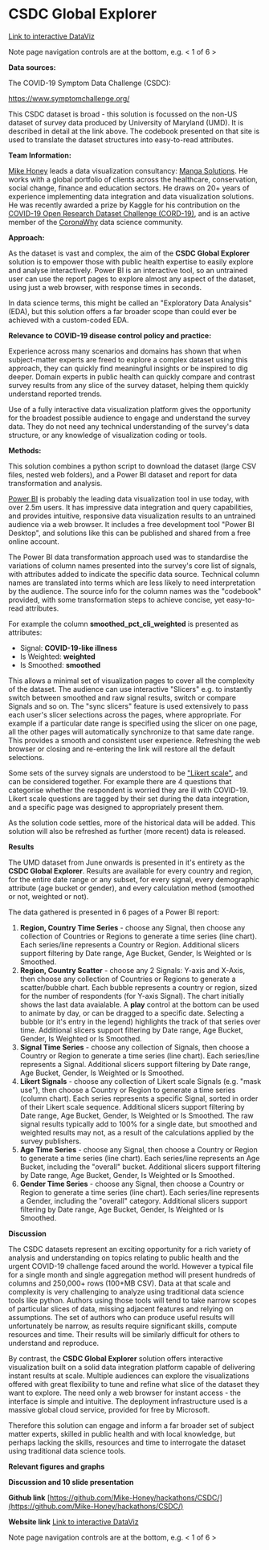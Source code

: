 # CSDC Global Explorer

[Link to interactive DataViz](https://app.powerbi.com/view?r=eyJrIjoiZGYxZTAyZTktOGE2Yi00Mjc5LWIzMGMtNzRkMDU1ZTY1NTNhIiwidCI6ImRjMWYwNGY1LWMxZTUtNDQyOS1hODEyLTU3OTNiZTQ1YmY5ZCIsImMiOjEwfQ%3D%3D)

Note page navigation controls are at the bottom, e.g. < 1 of 6 >

**Data sources:**

The COVID-19 Symptom Data Challenge (CSDC):

https://www.symptomchallenge.org/

This CSDC dataset is broad - this solution is focussed on the non-US dataset of survey data produced by University of Maryland (UMD). It is described in detail at the link above.  The codebook presented on that site is used to translate the dataset structures into easy-to-read attributes.

**Team Information:**

[Mike Honey](https://www.linkedin.com/in/mikehoney/) leads a data visualization consultancy: [Manga Solutions](https://www.mangasolutions.com). He works with a global portfolio of clients across the healthcare, conservation, social change, finance and education sectors. He draws on 20+ years of experience implementing data integration and data visualization solutions. He was recently awarded a prize by Kaggle for his contribution on the [COVID-19 Open Research Dataset Challenge (CORD-19)](https://www.kaggle.com/allen-institute-for-ai/CORD-19-research-challenge), and is an active member of the [CoronaWhy](www.coronawhy.org) data science community.

**Approach:**

As the dataset is vast and complex, the aim of the **CSDC Global Explorer** solution is to empower those with public health expertise to easily explore and analyse interactively. Power BI is an interactive tool, so an untrained user can use the report pages to explore almost any aspect of the dataset, using just a web browser, with response times in seconds. 

In data science terms, this might be called an "Exploratory Data Analysis" (EDA), but this solution offers a far broader scope than could ever be achieved with a custom-coded EDA. 

**Relevance to COVID-19 disease control policy and practice:**

Experience across many scenarios and domains has shown that when subject-matter experts are freed to explore a complex dataset using this approach, they can quickly find meaningful insights or be inspired to dig deeper.  Domain experts in public health can quickly compare and contrast survey results from any slice of the survey dataset, helping them quickly understand reported trends.

Use of a fully interactive data visualization platform gives the opportunity for the broadest possible audience to engage and understand the survey data.  They do not need any technical understanding of the survey's data structure, or any knowledge of visualization coding or tools.   

**Methods:**

This solution combines a python script to download the dataset (large CSV files, nested web folders), and a Power BI dataset and report for data transformation and analysis.

[Power BI](powerbi.com) is probably the leading data visualization tool in use today, with over 2.5m users. It has impressive data integration and query capabilities, and provides intuitive, responsive data visualization results to an untrained audience via a web browser. It includes a free development tool "Power BI Desktop", and solutions like this can be published and shared from a free online account. 

The Power BI data transformation approach used was to standardise the variations of column names presented into the survey's core list of signals, with attributes added to indicate the specific data source. Technical column names are translated into terms which are less likely to need interpretation by the audience.  The source info for the column names was the "codebook" provided, with some transformation steps to achieve concise, yet easy-to-read attributes.

For example the column **smoothed_pct_cli_weighted** is presented as attributes:
- Signal: **COVID-19-like illness**
- Is Weighted: **weighted**
- Is Smoothed: **smoothed**

This allows a minimal set of visualization pages to cover all the complexity of the dataset. The audience can use interactive "Slicers" e.g. to instantly switch between smoothed and raw signal results, switch or compare Signals and so on.  The "sync slicers" feature is used extensively to pass each user's slicer selections across the pages, where appropriate. For example if a particular date range is specified using the slicer on one page, all the other pages will automatically synchronize to that same date range.  This provides a smooth and consistent user experience. Refreshing the web browser or closing and re-entering the link will restore all the default selections.

Some sets of the survey signals are understood to be ["Likert scale"](https://en.wikipedia.org/wiki/Likert_scale), and can be considered together. For example there are 4 questions that categorise whether the respondent is worried they are ill with COVID-19. Likert scale questions are tagged by their set during the data integration, and a specific page was designed to appropriately present them.

As the solution code settles, more of the historical data will be added. This solution will also be refreshed as further (more recent) data is released.

**Results**

The UMD dataset from June onwards is presented in it's entirety as the **CSDC Global Explorer**. Results are available for every country and region, for the entire date range or any subset, for every signal, every demographic attribute (age bucket or gender), and every calculation method (smoothed or not, weighted or not).

The data gathered is presented in 6 pages of a Power BI report:
1. **Region, Country Time Series** - choose any Signal, then choose any collection of Countries or Regions to generate a time series (line chart). Each series/line represents a Country or Region. Additional slicers support filtering by Date range, Age Bucket, Gender, Is Weighted or Is Smoothed.  
2. **Region, Country Scatter** - choose any 2 Signals: Y-axis and X-Axis, then choose any collection of Countries or Regions to generate a scatter/bubble chart. Each bubble represents a country or region, sized for the number of respondents (for Y-axis Signal). The chart initially shows the last data avaialable. A **play** control at the bottom can be used to animate by day, or can be dragged to a specific date. Selecting a bubble (or it's entry in the legend) highlights the track of that series over time. Additional slicers support filtering by Date range, Age Bucket, Gender, Is Weighted or Is Smoothed.  
3. **Signal Time Series** - choose any collection of Signals, then choose a Country or Region to generate a time series (line chart). Each series/line represents a Signal. Additional slicers support filtering by Date range, Age Bucket, Gender, Is Weighted or Is Smoothed.  
4. **Likert Signals** - choose any collection of Likert scale Signals (e.g. "mask use"), then choose a Country or Region to generate a time series (column chart). Each series represents a specific Signal, sorted in order of their Likert scale sequence. Additional slicers support filtering by Date range, Age Bucket, Gender, Is Weighted or Is Smoothed.  The raw signal results typically add to 100% for a single date, but smoothed and weighted results may not, as a result of the calculations applied by the survey publishers.
5. **Age Time Series** - choose any Signal, then choose a Country or Region to generate a time series (line chart). Each series/line represents an Age Bucket, including the "overall" bucket. Additional slicers support filtering by Date range, Age Bucket, Gender, Is Weighted or Is Smoothed.  
6. **Gender Time Series** - choose any Signal, then choose a Country or Region to generate a time series (line chart). Each series/line represents a Gender, including the "overall" category. Additional slicers support filtering by Date range, Age Bucket, Gender, Is Weighted or Is Smoothed.  

**Discussion**

The CSDC datasets represent an exciting opportunity for a rich variety of analysis and understanding on topics relating to public health and the urgent COVID-19 challenge faced around the world. However a typical file for a single month and single aggregation method will present hundreds of columns and 250,000+ rows (100+MB CSV). Data at that scale and complexity is very challenging to analyze using traditional data science tools like python. Authors using those tools will tend to take narrow scopes of particular slices of data, missing adjacent features and relying on assumptions.  The set of authors who can produce useful results will unfortunately be narrow, as results require significant skills, compute resources and time.  Their results will be similarly difficult for others to understand and reproduce.

By contrast, the **CSDC Global Explorer** solution offers interactive visualization built on a solid data integration platform capable of delivering instant results at scale. Multiple audiences can explore the visualizations offered with great flexibility to tune and refine what slice of the dataset they want to explore.  The need only a web browser for instant access - the interface is simple and intuitive.  The deployment infrastructure used is a massive global cloud service, provided for free by Microsoft. 

Therefore this solution can engage and inform a far broader set of subject matter experts, skilled in public health and with local knowledge, but perhaps lacking the skills, resources and time to interrogate the dataset using traditional data science tools.

**Relevant figures and graphs**



**Discussion and 10 slide presentation**


**Github link**
[https://github.com/Mike-Honey/hackathons/CSDC/](https://github.com/Mike-Honey/hackathons/CSDC/)

**Website link**
[Link to interactive DataViz](https://app.powerbi.com/view?r=eyJrIjoiZGYxZTAyZTktOGE2Yi00Mjc5LWIzMGMtNzRkMDU1ZTY1NTNhIiwidCI6ImRjMWYwNGY1LWMxZTUtNDQyOS1hODEyLTU3OTNiZTQ1YmY5ZCIsImMiOjEwfQ%3D%3D)

Note page navigation controls are at the bottom, e.g. < 1 of 6 >
